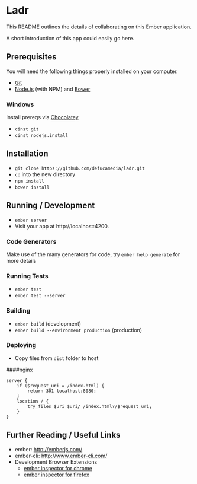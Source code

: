 # Ladr

This README outlines the details of collaborating on this Ember application.

A short introduction of this app could easily go here.

## Prerequisites

You will need the following things properly installed on your computer.

* [Git](http://git-scm.com/)
* [Node.js](http://nodejs.org/) (with NPM) and [Bower](http://bower.io/)

### Windows
Install prereqs via [Chocolatey](https://chocolatey.org/)

* `cinst git`
* `cinst nodejs.install`

## Installation

* `git clone https://github.com/defucamedia/ladr.git`
* `cd` into the new directory
* `npm install`
* `bower install`

## Running / Development

* `ember server`
* Visit your app at http://localhost:4200.

### Code Generators

Make use of the many generators for code, try `ember help generate` for more details

### Running Tests

* `ember test`
* `ember test --server`

### Building

* `ember build` (development)
* `ember build --environment production` (production)

### Deploying

* Copy files from `dist` folder to host

####nginx

```
server {
	if ($request_uri = /index.html) {
		return 301 localhost:8080;
	}
  	location / {
		try_files $uri $uri/ /index.html?/$request_uri;
	}
}
```

## Further Reading / Useful Links

* ember: http://emberjs.com/
* ember-cli: http://www.ember-cli.com/
* Development Browser Extensions
  * [ember inspector for chrome](https://chrome.google.com/webstore/detail/ember-inspector/bmdblncegkenkacieihfhpjfppoconhi)
  * [ember inspector for firefox](https://addons.mozilla.org/en-US/firefox/addon/ember-inspector/)

